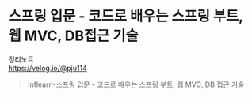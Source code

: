 # 스프링 입문 - 코드로 배우는 스프링 부트, 웹 MVC, DB접근 기술

정리노트<br>
https://velog.io/@pju114

> inflearn-스프링 입문 - 코드로 배우는 스프링 부트, 웹 MVC, DB 접근 기술
